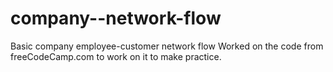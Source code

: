 # company--network-flow
Basic company employee-customer network flow
Worked on the code from freeCodeCamp.com to work on it to make practice.
